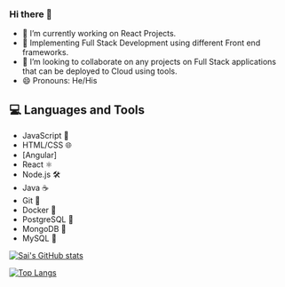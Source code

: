 ### Hi there 👋

- 🔭 I’m currently working on React Projects.
- 🌱 Implementing Full Stack Development using different Front end frameworks.
- 👯 I’m looking to collaborate on any projects on Full Stack applications that can be deployed to Cloud using tools.
- 😄 Pronouns: He/His

## 💻 Languages and Tools

- JavaScript 🚀
- HTML/CSS 🌐
- [Angular]
- React ⚛️
- Node.js 🛠️
- Java ☕
- Git 🐙
- Docker 🐳
- PostgreSQL 🐘
- MongoDB 🍃
- MySQL 🐬


[![Sai's GitHub stats](https://github-readme-stats.vercel.app/api?username=Sai-muchapathi&show_icons=true&include_all_commits=true&hide=issues&token=TOKEN)](https://github.com/Sai-muchapathi/github-readme-stats)

[![Top Langs](https://github-readme-stats.vercel.app/api/top-langs/?username=Sai-muchapathi&layout=compact&theme=radical)](https://github.com/Sai-muchapathi)

